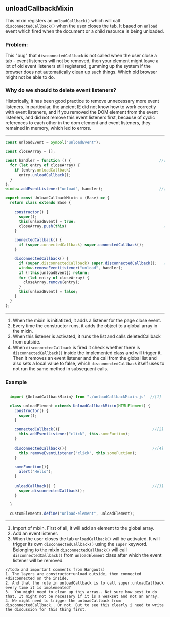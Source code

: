 ## unloadCallbackMixin
 This mixin registers an `unloadCallback()` which will call `disconnectedCallback()` when the user closes the tab. It based on `unload` event which fired when the document or a child resource is being unloaded.
### Problem: 
This "bug" that `disconnectedCallback` is not called when the user close a tab - event listeners will not be removed, then your element might leave a lot of old event listeners still registered, gumming up the system if the browser does not automatically clean up such things. Which old browser might not be able to do. 
### Why do we should to delete event listeners?
Historically, it has been good practice to remove unnecessary more event listeners. In particular, the ancient IE did not know how to work correctly with event listeners, and if you removed the DOM element from the event listeners, and did not remove this event listeners first, because of cyclic references to each other in the dom element and event listeners, they remained in memory, which led to errors.
***

```javascript
const unloadEvent = Symbol("unloadEvent");

const closeArray = [];

const handler = function () {                                       //[3]
  for (let entry of closeArray) {
    if (entry.unloadCallback)
      entry.unloadCallback();
  }
};
window.addEventListener("unload", handler);                         //[1]

export const UnloadCallbackMixin = (Base) => {
  return class extends Base {

    constructor() {
      super();
      this[unloadEvent] = true;
      closeArray.push(this)                                           //[2]
    }

    connectedCallback() {
      if (super.connectedCallback) super.connectedCallback();
    }

    disconnectedCallback() {
      if (super.disconnectedCallback) super.disconnectedCallback();   //[4]
      window.removeEventListener("unload", handler);
      if (!this[unloadEvent]) return;
      for (let entry of closeArray) {
        closeArray.remove(entry);
      }
      this[unloadEvent] = false;
    }
  }
};

```
***
1. When the mixin is initiatized, it adds a listener for the page close event.
2. Every time the constructor runs, it adds the object to a global array in the mixin.
3. When this listener is activated, it runs the list and calls deletedCallback from outside.
4. When `disconnectedCallback` is fired it check whether there is `disconnectedCallback()` inside the implemented class and will trigger it. Then it removes an event listener and the call from the global list and also sets a local value to false, which `disconnectedCallback` itself uses to not run the same method in subsequent calls.

### Example

```javascript

  import {UnloadCallbackMixin} from "./unloadCallbackMixin.js"  //[1]

  class unloadElement extends UnloadCallbackMixin(HTMLElement) {
    constructor() {
      super();
    }

    connectedCallback(){                                         //[2]
      this.addEventListener("click", this.someFuction);
    }
    
    disconnectedCallback(){                                      //[4]
      this.removeEventListener("click", this.someFuction);
    }
    
    someFunction(){
      alert("Hello");
    }
    
    unloadCallback() {                                           //[3]
      super.disconnectedCallback();
    }

  }

  customElements.define("unload-element", unloadElement);

```
***
1. Import of mixin. First of all, it will add an element to the global array.
2. Add an event listener.
3. When the user closes the tab `unloadCallback()` will be activated. It will trigger its own `disconnectedCallback()` using the `super` keyword. Belonging to the mixin `disconnectedCallback()` will call `disconnectedCallback()` from `unloadElement` class after which the event listener will be removed. 

```no-highlight
//todo and important comments from Hangouts)
1. The layers are constructor+unload outside, then connected +disconnected on the inside.
2. And that the rule in unloadCallback is to call super.unloadCallback every time it is implemented?
3.  You might need to clean up this array.. Not sure how best to do that. It might not be necessary if it is a weakset and not an array.
4. We might need to trigger the unloadCallback from disconnectedCallback.. Or not. But to see this clearly i need to write the discussion for this thing first.

```



